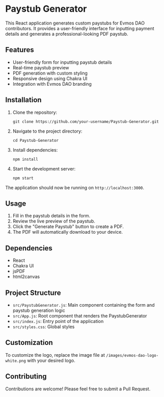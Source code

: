# Paystub Generator

This React application generates custom paystubs for Evmos DAO contributors. It provides a user-friendly interface for inputting payment details and generates a professional-looking PDF paystub.

## Features

- User-friendly form for inputting paystub details
- Real-time paystub preview
- PDF generation with custom styling
- Responsive design using Chakra UI
- Integration with Evmos DAO branding

## Installation

1. Clone the repository:
   ```
   git clone https://github.com/your-username/Paystub-Generator.git
   ```

2. Navigate to the project directory:
   ```
   cd Paystub-Generator
   ```

3. Install dependencies:
   ```
   npm install
   ```

4. Start the development server:
   ```
   npm start
   ```

The application should now be running on `http://localhost:3000`.

## Usage

1. Fill in the paystub details in the form.
2. Review the live preview of the paystub.
3. Click the "Generate Paystub" button to create a PDF.
4. The PDF will automatically download to your device.

## Dependencies

- React
- Chakra UI
- jsPDF
- html2canvas

## Project Structure

- `src/PaystubGenerator.js`: Main component containing the form and paystub generation logic
- `src/App.js`: Root component that renders the PaystubGenerator
- `src/index.js`: Entry point of the application
- `src/styles.css`: Global styles

## Customization

To customize the logo, replace the image file at `/images/evmos-dao-logo-white.png` with your desired logo.

## Contributing

Contributions are welcome! Please feel free to submit a Pull Request.
